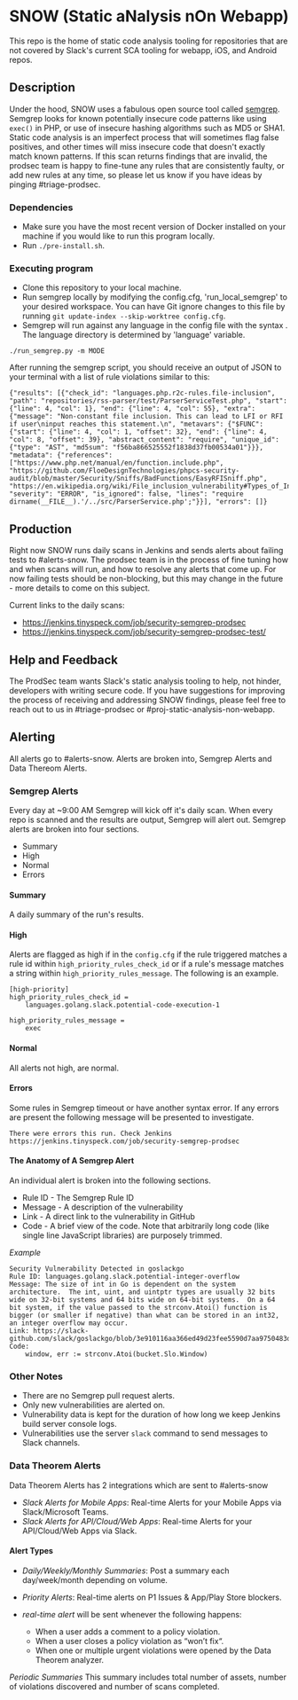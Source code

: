# SNOW (Static aNalysis nOn Webapp)

This repo is the home of static code analysis tooling for repositories that are not covered by Slack's current SCA tooling for webapp, iOS, and Android repos.

## Description

Under the hood, SNOW uses a fabulous open source tool called [semgrep](https://github.com/returntocorp/semgrep).  Semgrep looks for known potentially insecure code patterns like using `exec()` in PHP, or use of insecure hashing algorithms such as MD5 or SHA1.  Static code analysis is an imperfect process that will sometimes flag false positives, and other times will miss insecure code that doesn't exactly match known patterns.  If this scan returns findings that are invalid, the prodsec team is happy to fine-tune any rules that are consistently faulty, or add new rules at any time, so please let us know if you have ideas by pinging #triage-prodsec.

### Dependencies

* Make sure you have the most recent version of Docker installed on your machine if you would like to run this program locally.
* Run `./pre-install.sh`.

### Executing program

* Clone this repository to your local machine.
* Run semgrep locally by modifying the config.cfg, 'run_local_semgrep' to your desired workspace. You can have Git ignore changes to this file by running `git update-index --skip-worktree config.cfg`.
* Semgrep will run against any language in the config file with the syntax <language-xxxx>. The language directory is determined by 'language' variable. 

```
./run_semgrep.py -m MODE
```

After running the semgrep script, you should receive an output of JSON to your terminal with a list of rule violations similar to this:

```
{"results": [{"check_id": "languages.php.r2c-rules.file-inclusion", "path": "repositories/rss-parser/test/ParserServiceTest.php", "start": {"line": 4, "col": 1}, "end": {"line": 4, "col": 55}, "extra": {"message": "Non-constant file inclusion. This can lead to LFI or RFI if user\ninput reaches this statement.\n", "metavars": {"$FUNC": {"start": {"line": 4, "col": 1, "offset": 32}, "end": {"line": 4, "col": 8, "offset": 39}, "abstract_content": "require", "unique_id": {"type": "AST", "md5sum": "f56ba866525552f1838d37fb00534a01"}}}, "metadata": {"references": ["https://www.php.net/manual/en/function.include.php", "https://github.com/FloeDesignTechnologies/phpcs-security-audit/blob/master/Security/Sniffs/BadFunctions/EasyRFISniff.php", "https://en.wikipedia.org/wiki/File_inclusion_vulnerability#Types_of_Inclusion"]}, "severity": "ERROR", "is_ignored": false, "lines": "require dirname(__FILE__).'/../src/ParserService.php';"}}], "errors": []}
```

## Production

Right now SNOW runs daily scans in Jenkins and sends alerts about failing tests to #alerts-snow.  The prodsec team is in the process of fine tuning how and when scans will run, and how to resolve any alerts that come up.  For now failing tests should be non-blocking, but this may change in the future - more details to come on this subject.

Current links to the daily scans:

* https://jenkins.tinyspeck.com/job/security-semgrep-prodsec
* https://jenkins.tinyspeck.com/job/security-semgrep-prodsec-test/


## Help and Feedback

The ProdSec team wants Slack's static analysis tooling to help, not hinder, developers with writing secure code.  If you have suggestions for improving the process of receiving and addressing SNOW findings, please feel free to reach out to us in #triage-prodsec or #proj-static-analysis-non-webapp.


## Alerting

All alerts go to #alerts-snow. Alerts are broken into, Semgrep Alerts and Data Thereom Alerts. 


### Semgrep Alerts
Every day at ~9:00 AM Semgrep will kick off it's daily scan. When every repo is scanned and the results are output, Semgrep will alert out. Semgrep alerts are broken into four sections. 

* Summary
* High 
* Normal 
* Errors

#### Summary

A daily summary of the run's results. 

#### High

Alerts are flagged as high if in the `config.cfg` if the rule triggered matches a rule id within `high_priority_rules_check_id` or if a rule's message matches a string within `high_priority_rules_message`. The following is an example. 
```
[high-priority]
high_priority_rules_check_id =
    languages.golang.slack.potential-code-execution-1

high_priority_rules_message =
    exec
```

#### Normal

All alerts not high, are normal.

#### Errors

Some rules in Semgrep timeout or have another syntax error. If any errors are present the following message will be presented to investigate. 
```
There were errors this run. Check Jenkins https://jenkins.tinyspeck.com/job/security-semgrep-prodsec
```

#### The Anatomy of A Semgrep Alert

An individual alert is broken into the following sections.

* Rule ID - The Semgrep Rule ID
* Message - A description of the vulnerability 
* Link - A direct link to the vulnerability in GitHub
* Code - A brief view of the code. Note that arbitrarily long code (like single line JavaScript libraries) are purposely trimmed. 

*Example*
```
Security Vulnerability Detected in goslackgo
Rule ID: languages.golang.slack.potential-integer-overflow
Message: The size of int in Go is dependent on the system architecture.  The int, uint, and uintptr types are usually 32 bits wide on 32-bit systems and 64 bits wide on 64-bit systems.  On a 64 bit system, if the value passed to the strconv.Atoi() function is bigger (or smaller if negative) than what can be stored in an int32, an integer overflow may occur.
Link: https://slack-github.com/slack/goslackgo/blob/3e910116aa366ed49d23fee5590d7aa9750483d6/wot/slo_calc.go#L101
Code:
    window, err := strconv.Atoi(bucket.Slo.Window)
```  
  
### Other Notes

* There are no Semgrep pull request alerts.
* Only new vulnerabilities are alerted on. 
* Vulnerability data is kept for the duration of how long we keep Jenkins build server console logs. 
* Vulnerabilities use the server `slack` command to send messages to Slack channels. 

### Data Theorem Alerts

Data Theorem Alerts has 2 integrations which are sent to #alerts-snow

* *Slack Alerts for Mobile Apps*: Real-time Alerts for your Mobile Apps via Slack/Microsoft Teams.
* *Slack Alerts for API/Cloud/Web Apps*: Real-time Alerts for your API/Cloud/Web Apps via Slack.

#### Alert Types

* *Daily/Weekly/Monthly Summaries*: Post a summary each day/week/month depending on volume.

* *Priority Alerts*: Real-time alerts on P1 Issues & App/Play Store blockers.

* *real-time alert* will be sent whenever the following happens:
  * When a user adds a comment to a policy violation.
  * When a user closes a policy violation as “won’t fix“.
  * When one or multiple urgent violations were opened by the Data Theorem analyzer.

*Periodic Summaries*
This summary includes total number of assets, number of violations discovered and number of scans completed.

